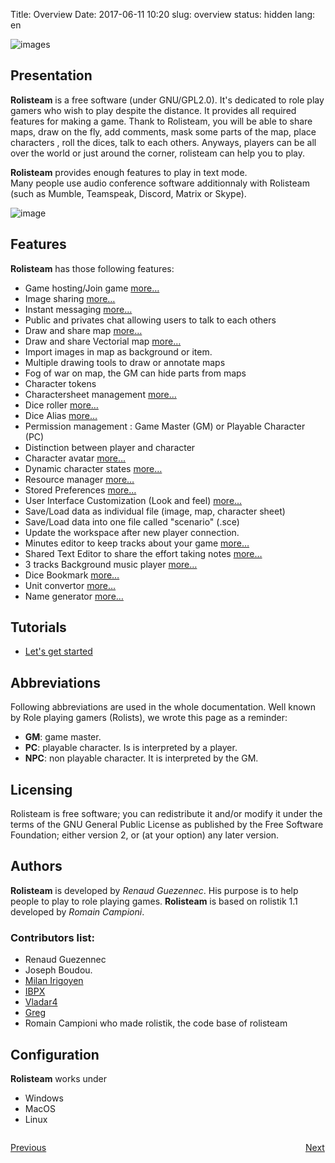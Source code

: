 Title: Overview
Date: 2017-06-11 10:20
slug: overview
status: hidden
lang: en

![images]({filename}/images/logo_rolisteam.png)

## Presentation

**Rolisteam** is a free software (under GNU/GPL2.0). It's dedicated to role play gamers who wish to play despite the distance. 
It provides all required features for making a game. 
Thank to Rolisteam, you will be able to share maps, draw on the fly, add comments, mask some parts of the map, place characters , roll the dices, talk to each others. 
Anyways, players can be all over the world or just around the corner, rolisteam can help you to play.

**Rolisteam** provides enough features to play in text mode.  
Many people use audio conference software additionnaly with Rolisteam (such as Mumble, Teamspeak, Discord, Matrix or Skype).

![image]({filename}/images/charactersheet2.jpg)

## Features

**Rolisteam** has those following features:

-   Game hosting/Join game [more…]({filename}03_firststeps.md)
-   Image sharing [more…]({filename}15_images.md)
-   Instant messaging [more…]({filename}09_chat.md)
-   Public and privates chat allowing users to talk to each others
-   Draw and share map [more…]({filename}16_maps.md)
-   Draw and share Vectorial map [more…]({filename}17_VectorialMap.md)
-   Import images in map as background or item. 
-   Multiple drawing tools to draw or annotate maps
-   Fog of war on map, the GM can hide parts from maps
-   Character tokens
-   Charactersheet management [more…]({filename}20_charactersheet.md)
-   Dice roller [more…]({filename}05_dice_roller.md)
-   Dice Alias [more…]({filename}22_preferences.md)
-   Permission management : Game Master (GM) or Playable Character (PC)
-   Distinction between player and character
-   Character avatar [more…]({filename}08_connected_players.md)
-   Dynamic character states [more…]({filename}22_preferences.md)
-   Resource manager [more…]({filename}10_resources.md)
-   Stored Preferences [more…]({filename}22_preferences.md)
-   User Interface Customization (Look and feel) [more…]({filename}23_look_and_feel.md)
-   Save/Load data as individual file (image, map, character sheet)
-   Save/Load data into one file called "scenario" (.sce)
-   Update the workspace after new player connection.
-   Minutes editor to keep tracks about your game [more…]({filename}18_minutes_editor.md)
-   Shared Text Editor to share the effort taking notes [more…]({filename}19_sharedNotes.md)
-   3 tracks Background music player [more…]({filename}14_music.md)
-   Dice Bookmark [more…]({filename}13_dicebookmark.md)
-   Unit convertor [more…]({filename}12_unitConverter.md)
-   Name generator [more…]({filename}11_nameGenerator.md)

## Tutorials
*   [Let's get started](http://www.rolisteam.org/tutorial01.html)


## Abbreviations

Following abbreviations are used in the whole documentation. Well known
by Role playing gamers (Rolists), we wrote this page as a reminder:

-   **GM**: game master.
-   **PC**: playable character. Is is interpreted by a player.
-   **NPC**: non playable character. It is interpreted by the GM.

## Licensing

Rolisteam is free software; you can redistribute it and/or modify it
under the terms of the GNU General Public License as published by the
Free Software Foundation; either version 2, or (at your option) any
later version.

## Authors

**Rolisteam** is developed by *Renaud Guezennec*. His purpose is to help people to play to role playing games.
**Rolisteam** is based on rolistik 1.1 developed by *Romain Campioni*.

### Contributors list:

-   Renaud Guezennec
-   Joseph Boudou.
-   [Milan Irigoyen](https://github.com/m-irigoyen)
-   [IBPX](https://github.com/IBPX)
-   [Vladar4](https://github.com/Vladar4)
-   [Greg](https://github.com/g76r)
-   Romain Campioni who made rolistik, the code base of rolisteam


## Configuration

**Rolisteam** works under

-   Windows
-   MacOS
-   Linux


<p style="text-align: left; width:49%; display: inline-block;"><a href="/">Previous</a></p>
<p style="text-align: right; width:50%;  display: inline-block;"><a href="/install.html">Next</a></p>

